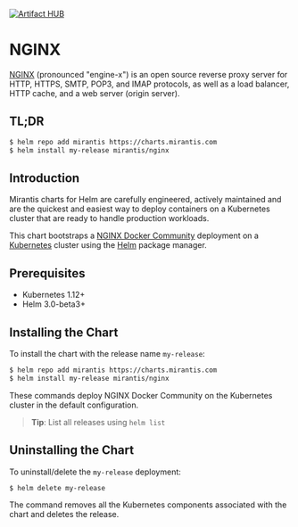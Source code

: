 [![Artifact HUB](https://img.shields.io/endpoint?url=https://artifacthub.io/badge/repository/mirantis)](https://artifacthub.io/packages/search?repo=mirantis)

# NGINX

[NGINX](https://nginx.org) (pronounced "engine-x") is an open source reverse proxy server for HTTP, HTTPS, SMTP, POP3, and IMAP protocols, as well as a load balancer, HTTP cache, and a web server (origin server).

## TL;DR

```bash
$ helm repo add mirantis https://charts.mirantis.com
$ helm install my-release mirantis/nginx
```

## Introduction

Mirantis charts for Helm are carefully engineered, actively maintained and are the quickest and easiest way to deploy containers on a Kubernetes cluster that are ready to handle production workloads.

This chart bootstraps a [NGINX Docker Community](https://github.com/nginxinc/docker-nginx) deployment on a [Kubernetes](http://kubernetes.io) cluster using the [Helm](https://helm.sh) package manager.

## Prerequisites

- Kubernetes 1.12+
- Helm 3.0-beta3+

## Installing the Chart

To install the chart with the release name `my-release`:

```bash
$ helm repo add mirantis https://charts.mirantis.com
$ helm install my-release mirantis/nginx
```

These commands deploy NGINX Docker Community on the Kubernetes cluster in the default configuration.

> **Tip**: List all releases using `helm list`

## Uninstalling the Chart

To uninstall/delete the `my-release` deployment:

```bash
$ helm delete my-release
```

The command removes all the Kubernetes components associated with the chart and deletes the release.
